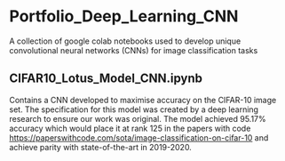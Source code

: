 # Portfolio_Deep_Learning_CNN
A collection of google colab notebooks used to develop unique convolutional neural networks (CNNs) for image classification tasks

## CIFAR10_Lotus_Model_CNN.ipynb
Contains a CNN developed to maximise accuracy on the CIFAR-10 image set. The specification for this model was created by a deep learning research to ensure our work was original. The model achieved 95.17% accuracy which would place it at rank 125 in the papers with code https://paperswithcode.com/sota/image-classification-on-cifar-10 and achieve parity with state-of-the-art in 2019-2020. 
